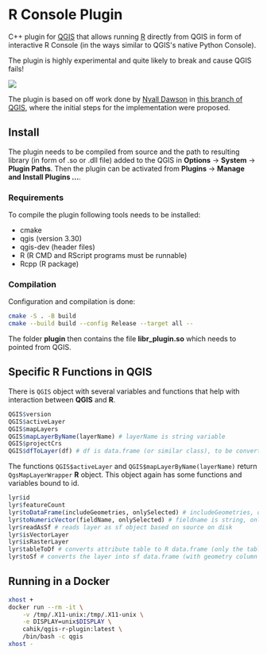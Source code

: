 # R Console Plugin

C++ plugin for [QGIS](https://qgis.org/) that allows running [R](https://cran.r-project.org/) directly from QGIS in form of interactive R Console (in the ways similar to QGIS's native Python Console).

The plugin is highly experimental and quite likely to break and cause QGIS fails!

![](https://img.shields.io/badge/lifecycle-experimental-orange)

The plugin is based on off work done by [Nyall Dawson](https://github.com/nyalldawson) in [this branch of QGIS](https://github.com/nyalldawson/QGIS/tree/r_console), where the initial steps for the implementation were proposed.

## Install

The plugin needs to be compiled from source and the path to resulting library (in form of .so or .dll file) added to the QGIS in **Options** -> **System** -> **Plugin Paths**. Then the plugin can be activated from **Plugins** -> **Manage and Install Plugins ...**.

### Requirements

To compile the plugin following tools needs to be installed:

- cmake
- qgis (version 3.30)
- qgis-dev (header files)
- R (R CMD and RScript programs must be runnable)
- Rcpp (R package)

### Compilation

Configuration and compilation is done:

```bash
cmake -S . -B build
cmake --build build --config Release --target all --
```

The folder **plugin** then contains the file **libr_plugin.so** which needs to pointed from QGIS.

## Specific R Functions in QGIS

There is `QGIS` object with several variables and functions that help with interaction between **QGIS** and **R**.

```R
QGIS$version
QGIS$activeLayer
QGIS$mapLayers
QGIS$mapLayerByName(layerName) # layerName is string variable
QGIS$projectCrs
QGIS$dfToLayer(df) # df is data.frame (or similar class), to be converted into QGIS layer
```

The functions `QGIS$activeLayer` and `QGIS$mapLayerByName(layerName)` return `QgsMapLayerWrapper` **R** object. This object again has some functions and variables bound to id.

```R
lyr$id
lyr$featureCount
lyr$toDataFrame(includeGeometries, onlySelected) # includeGeometries, onlySelected are boolean variables, creates data.frame optionally with geometry (using sf package)
lyr$toNumericVector(fieldName, onlySelected) # fieldname is string, onlySelected is boolean
lyr$readAsSf # reads layer as sf object based on source on disk
lyr$isVectorLayer
lyr$isRasterLayer
lyr$tableToDf # converts attribute table to R data.frame (only the table, no geometries)
lyr$toSf # converts the layer into sf data.frame (with geometry column and crs set from the layer)
```

## Running in a Docker

```bash
xhost +
docker run --rm -it \
    -v /tmp/.X11-unix:/tmp/.X11-unix \
    -e DISPLAY=unix$DISPLAY \
    cahik/qgis-r-plugin:latest \
    /bin/bash -c qgis
xhost -
```
